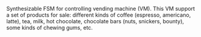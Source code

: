 Synthesizable FSM for controlling vending machine (VM). This VM support a set of products for sale: different kinds of coffee (espresso, americano, latte), tea, milk, hot chocolate, chocolate bars (nuts, snickers, bounty), some kinds of chewing gums, etc. 
